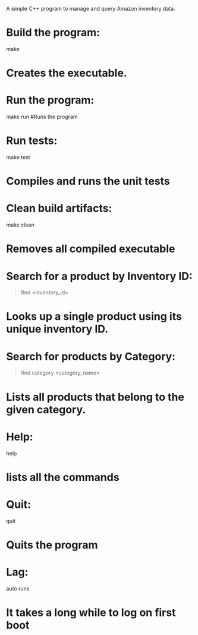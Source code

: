 A simple C++ program to manage and query Amazon inventory data.

#	Build the program:
make
# Creates the executable.


#	Run the program:
make run
#Runs the program


#	Run tests:
make test
# Compiles and runs the unit tests


# Clean build artifacts:
make clean
# Removes all compiled executable


#	Search for a product by Inventory ID:
> find <inventory_id>
# Looks up a single product using its unique inventory ID.


#	Search for products by Category:
> find category <category_name>
# Lists all products that belong to the given category.


#	Help:
help
# lists all the commands


#	Quit:
quit
# Quits the program


#	Lag:
auto runs
# It takes a long while to log on first boot